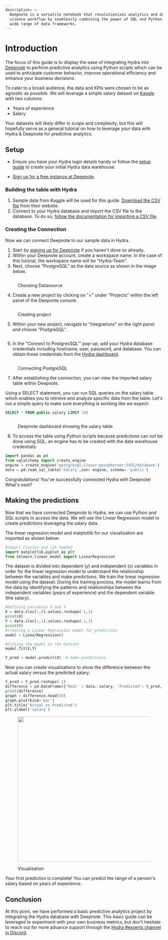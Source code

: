 ```yaml
---
description: >-
  Deepnote is a versatile notebook that revolutionizes analytics and data
  science workflow by seamlessly combining the power of SQL and Python with a
  wide range of data frameworks.
---
```


# Introduction

The focus of this guide is to display the ease of integrating Hydra into [Deepnote](https://deepnote.com/docs) to perform predictive analytics using Python scripts which can be used to anticipate customer behavior, improve operational efficiency and enhance your business decisions.

To cater to a broad audience, the data and KPIs were chosen to be as agnostic as possible. We will leverage a simple salary dataset on [Kaggle](https://www.kaggle.com/datasets/rsadiq/salary) with two columns:

  * Years of experience
  * Salary

Your datasets will likely differ in scope and complexity, but this will hopefully serve as a general tutorial on how to leverage your data with Hydra & Deepnote for predictive analytics.


## Setup

* Ensure you have your Hydra login details handy or follow the [setup guide](https://docs.hydra.so/getting-started/setup-guide) to create your initial Hydra data warehouse.

* [Sign up for a free instance at Deepnote](https://deepnote.com/sign-up).

### Building the table with Hydra

1. Sample data from Kaggle will be used for this guide. [Download the CSV file](https://www.kaggle.com/datasets/rsadiq/salary) from their website.
2. Connect to your Hydra database and import the CSV file to the database. To do so, [follow the documentation for importing a CSV file](https://docs.hydra.so/centralize-data/load/from-local-csv-file).

### Creating the Connection

Now we can connect Deepnote to our sample data in Hydra.

1. Start by [signing up for Deepnote](https://deepnote.com/sign-up) if you haven't done so already.
2. Within your Deepnote account, create a workspace name. In the case of this tutorial, the workspace name will be "Hydra-Team".
3. Next, choose "PostgreSQL" as the data source as shown in the image below.

<figure><img src="../.gitbook/assets/.predictive-analytics/datasource.png" alt=""><figcaption><p>Choosing Datasource</p></figcaption></figure>

4. Create a new project by clicking on "+" under "Projects" within the left panel of the Deepnote console.

<figure><img src="../.gitbook/assets/.predictive-analytics/create project.png" alt=""><figcaption><p>Creating project</p></figcaption></figure>

5. Within your new project, navigate to "Integrations" on the right panel and choose "PostgreSQL".

<figure><img src="../.gitbook/assets/.predictive-analytics/Integrating postgres.png" alt=""><figcaption></figcaption></figure>

6. In the "Connect to PostgresSQL"' pop-up, add your Hydra database credentials including hostname, user, password, and database. You can obtain these credentials from the [Hydra dashboard](https://dashboard.hydra.so/).

<figure><img src="../.gitbook/assets/.predictive-analytics/connecting postgres.png" alt=""><figcaption><p>Connecting PostgreSQL</p></figcaption></figure>

7. After establishing the connection, you can view the imported salary table within Deepnote.

Using a SELECT statement, you can run SQL queries on the salary table which enables you to retrieve and analyze specific data from the table. Let's run a simple query to make sure everything is working like we expect:

```sql
SELECT * FROM public.salary LIMIT 100
```

<figure><img src="../.gitbook/assets/.predictive-analytics/deepnote dashboard.png" alt=""><figcaption><p>Deepnote dashboard showing the salary table</p></figcaption></figure>

8. To access the table using Python scripts because predictions can not be done using SQL, an engine has to be created with the data warehouse credentials:

```python
import pandas as pd
from sqlalchemy import create_engine
engine = create_engine('postgresql://user:pass@server:5432/database')
data = pd.read_sql_table('Salary',con= engine, schema= 'public')
```

Congratulations! You've successfully connected Hydra with Deepnote! What's next?

## Making the predictions

Now that we have connected Deepnote to Hydra, we can use Python and SQL scripts to access the data. We will use the Linear Regression model to create predictions leveraging the salary data.

The linear regression model and matplotlib for our visualization are imported as shown below:

```python
#import Classes and lib needed
import matplotlib.pyplot as plt
from sklearn.linear_model import LinearRegression
```

The dataset is divided into dependent (_y_) and independent (_x_) variables in order for the linear regression model to understand the relationship between the variables and make predictions. We train the linear regression model using the dataset. During the training process, the model learns from the data by identifying the patterns and relationships between the independent variables (years of experience) and the dependent variable (the salary).

```python
#defining variables X and Y
X = data.iloc[:,0].values.reshape(-1,1)
print(X)
Y = data.iloc[:,1].values.reshape(-1,1)
print(Y)
#creating a Linear Regression model for prediction
model = LinearRegression()

#Fitting the model on the Dataset
model.fit(X,Y)

Y_pred = model.predict(X)  # make predictions
```

Now you can create visualizations to show the difference between the actual salary versus the predicted salary:

```python
Y_pred = Y_pred.reshape(-1)
difference = pd.DataFrame({'Real' : data. salary, 'Predicted': Y_pred, })
print(difference)
graph = difference.head(10)
graph.plot(kind='bar')
plt.title('Actual vs Predicted')
plt.ylabel('salary')
```

<figure><img src="../.gitbook/assets/.predictive-analytics/Output.png" alt="" width="464"><figcaption><p>Visualization</p></figcaption></figure>

Your first prediction is complete! You can predict the range of a person's salary based on years of experience.

## Conclusion
At this point, we have performed a basic predictive analytics project by integrating the Hydra database with Deepnote. This basic guide can be leveraged to experiment with your own business metrics, but don't hesitate to reach out for more advance support through the [Hydra #experts channel in Discord](https://hydra.so/discord).

